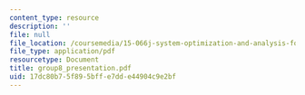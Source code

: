 ```yaml
---
content_type: resource
description: ''
file: null
file_location: /coursemedia/15-066j-system-optimization-and-analysis-for-manufacturing-summer-2003/17dc80b75f895bffe7dde44904c9e2bf_group8_presentation.pdf
file_type: application/pdf
resourcetype: Document
title: group8_presentation.pdf
uid: 17dc80b7-5f89-5bff-e7dd-e44904c9e2bf
---
```

